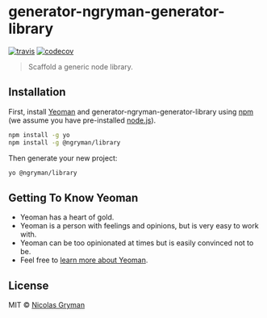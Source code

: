 # generator-ngryman-generator-library

[![travis][travis-image]][travis-url] [![codecov][codecov-image]][codecov-url]

[travis-image]: https://travis-ci.org/ngryman/generator-library.svg?branch=master
[travis-url]: https://travis-ci.org/ngryman/generator-library
[codecov-image]: https://img.shields.io/codecov/c/github/ngryman/generator-library.svg
[codecov-url]: https://codecov.io/github/ngryman/generator-library

> Scaffold a generic node library.

## Installation

First, install [Yeoman](http://yeoman.io) and generator-ngryman-generator-library using [npm](https://www.npmjs.com/) (we assume you have pre-installed [node.js](https://nodejs.org/)).

```bash
npm install -g yo
npm install -g @ngryman/library
```

Then generate your new project:

```bash
yo @ngryman/library
```

## Getting To Know Yeoman

 * Yeoman has a heart of gold.
 * Yeoman is a person with feelings and opinions, but is very easy to work with.
 * Yeoman can be too opinionated at times but is easily convinced not to be.
 * Feel free to [learn more about Yeoman](http://yeoman.io/).

## License

MIT © [Nicolas Gryman](http://ngryman.sh)
